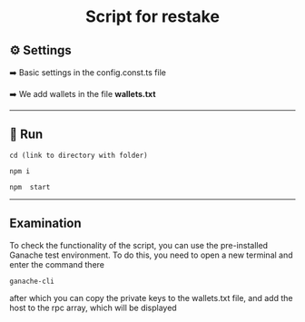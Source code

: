 <h1 align="center">Script for restake</h1>

<h2>⚙️ Settings</h2>

➡️ Basic settings in the config.const.ts file

➡️ We add wallets in the file **wallets.txt**

---

<h2>🚀 Run</h2>

```
cd (link to directory with folder)

npm i

npm  start
```

---

<h2>Examination</h2>

To check the functionality of the script, you can use the pre-installed Ganache test environment. To do this, you need to open a new terminal and enter the command there
```
ganache-cli
```

after which you can copy the private keys to the wallets.txt file, and add the host to the rpc array, which will be displayed
